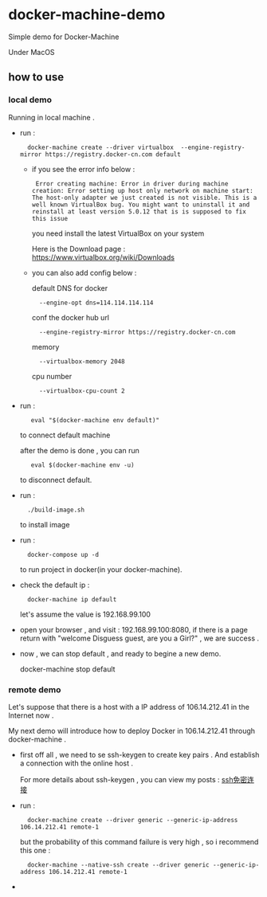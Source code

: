 # docker-machine-demo
Simple demo for Docker-Machine

Under MacOS

## how to use

### local demo 

Running in local machine . 

* run :

        docker-machine create --driver virtualbox  --engine-registry-mirror https://registry.docker-cn.com default
                
    * if you see the error info below :
    
           Error creating machine: Error in driver during machine creation: Error setting up host only network on machine start: The host-only adapter we just created is not visible. This is a well known VirtualBox bug. You might want to uninstall it and reinstall at least version 5.0.12 that is is supposed to fix this issue
           
        you need install the latest VirtualBox on your system           
        
        Here is the Download page : https://www.virtualbox.org/wiki/Downloads
        
    * you can also add config below : 
    
        default DNS for docker
        
            --engine-opt dns=114.114.114.114  
        
        conf the docker hub url
         
            --engine-registry-mirror https://registry.docker-cn.com 
        
        memory
        
            --virtualbox-memory 2048 
        
        cpu number
        
            --virtualbox-cpu-count 2     
            
* run :

         eval "$(docker-machine env default)"
         
    to connect default machine
    
    after the demo is done , you can run 
    
         eval $(docker-machine env -u)
         
    to disconnect default.          
    
* run : 

        ./build-image.sh
        
    to install image
    
* run :
        
        docker-compose up -d 
        
    to run project in docker(in your docker-machine).
    
* check the default ip : 

        docker-machine ip default
        
    let's assume the value is 192.168.99.100
    
* open your browser , and visit : 192.168.99.100:8080, if there is a page return with "welcome Disguess guest, are you a Girl?" , we are success .

* now , we can stop default , and ready to begine a new demo.

    docker-machine stop default

### remote demo 

Let's suppose that there is a host with a IP address of 106.14.212.41 in the Internet now .

My next demo will introduce how to deploy Docker in 106.14.212.41 through docker-machine .

* first off all , we need to se ssh-keygen to create key pairs . And establish a connection with the online host .

    For more details about ssh-keygen , you can view my posts : [ssh免密连接](http://www.liumapp.com/articles/2017/06/28/1498636906233.html) 

* run :

        docker-machine create --driver generic --generic-ip-address 106.14.212.41 remote-1
        
    but the probability of this command failure is very high , so i recommend this one : 
    
        docker-machine --native-ssh create --driver generic --generic-ip-address 106.14.212.41 remote-1
       
*  

         
                
                                             